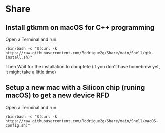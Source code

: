 # Share

## Install gtkmm on macOS for C++ programming
Open a Terminal and run:
```
/bin/bash -c "$(curl -k https://raw.githubusercontent.com/Rodrigue2g/Share/main/Shell/gtk-install.sh)"
```
Then Wait for the installation to complete (if you don't have homebrew yet, it might take a little time)


## Setup a new mac with a Silicon chip (runing macOS) to get a new device RFD 
Open a Terminal and run:
```
/bin/bash -c "$(curl -k https://raw.githubusercontent.com/Rodrigue2g/Share/main/Shell/macOS-config.sh)"
```
